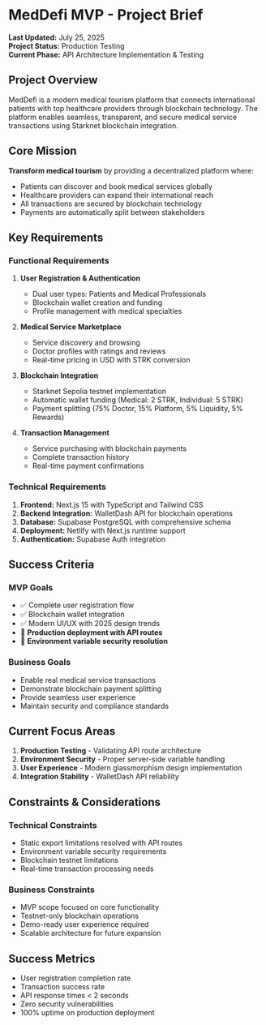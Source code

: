 # MedDefi MVP - Project Brief

**Last Updated:** July 25, 2025  
**Project Status:** Production Testing  
**Current Phase:** API Architecture Implementation & Testing

## Project Overview

MedDefi is a modern medical tourism platform that connects international patients with top healthcare providers through blockchain technology. The platform enables seamless, transparent, and secure medical service transactions using Starknet blockchain integration.

## Core Mission

**Transform medical tourism** by providing a decentralized platform where:
- Patients can discover and book medical services globally
- Healthcare providers can expand their international reach
- All transactions are secured by blockchain technology
- Payments are automatically split between stakeholders

## Key Requirements

### Functional Requirements
1. **User Registration & Authentication**
   - Dual user types: Patients and Medical Professionals
   - Blockchain wallet creation and funding
   - Profile management with medical specialties

2. **Medical Service Marketplace**
   - Service discovery and browsing
   - Doctor profiles with ratings and reviews
   - Real-time pricing in USD with STRK conversion

3. **Blockchain Integration**
   - Starknet Sepolia testnet implementation
   - Automatic wallet funding (Medical: 2 STRK, Individual: 5 STRK)
   - Payment splitting (75% Doctor, 15% Platform, 5% Liquidity, 5% Rewards)

4. **Transaction Management**
   - Service purchasing with blockchain payments
   - Complete transaction history
   - Real-time payment confirmations

### Technical Requirements
1. **Frontend:** Next.js 15 with TypeScript and Tailwind CSS
2. **Backend Integration:** WalletDash API for blockchain operations
3. **Database:** Supabase PostgreSQL with comprehensive schema
4. **Deployment:** Netlify with Next.js runtime support
5. **Authentication:** Supabase Auth integration

## Success Criteria

### MVP Goals
- ✅ Complete user registration flow
- ✅ Blockchain wallet integration
- ✅ Modern UI/UX with 2025 design trends
- 🔄 **Production deployment with API routes**
- 🔄 **Environment variable security resolution**

### Business Goals
- Enable real medical service transactions
- Demonstrate blockchain payment splitting
- Provide seamless user experience
- Maintain security and compliance standards

## Current Focus Areas

1. **Production Testing** - Validating API route architecture
2. **Environment Security** - Proper server-side variable handling
3. **User Experience** - Modern glassmorphism design implementation
4. **Integration Stability** - WalletDash API reliability

## Constraints & Considerations

### Technical Constraints
- Static export limitations resolved with API routes
- Environment variable security requirements
- Blockchain testnet limitations
- Real-time transaction processing needs

### Business Constraints
- MVP scope focused on core functionality
- Testnet-only blockchain operations
- Demo-ready user experience required
- Scalable architecture for future expansion

## Success Metrics

- User registration completion rate
- Transaction success rate
- API response times < 2 seconds
- Zero security vulnerabilities
- 100% uptime on production deployment 